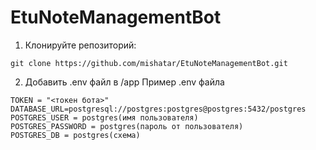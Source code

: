 # EtuNoteManagementBot

1. Клонируйте репозиторий:
````
git clone https://github.com/mishatar/EtuNoteManagementBot.git
````

2. Добавить .env файл в /app
Пример .env файла
````
TOKEN = "<токен бота>"
DATABASE_URL=postgresql://postgres:postgres@postgres:5432/postgres
POSTGRES_USER = postgres(имя пользователя)
POSTGRES_PASSWORD = postgres(пароль от пользователя)
POSTGRES_DB = postgres(схема)
````